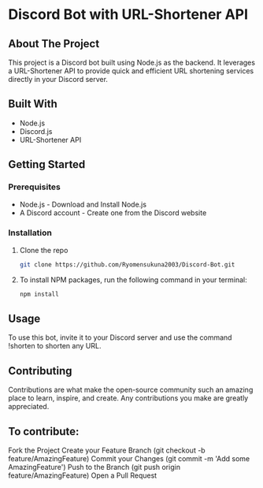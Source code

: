 # Discord Bot with URL-Shortener API

## About The Project
This project is a Discord bot built using Node.js as the backend. It leverages a URL-Shortener API to provide quick and efficient URL shortening services directly in your Discord server.

## Built With
- Node.js
- Discord.js
- URL-Shortener API

## Getting Started

### Prerequisites
- Node.js - Download and Install Node.js
- A Discord account - Create one from the Discord website

### Installation
1. Clone the repo
   ```sh
   git clone https://github.com/Ryomensukuna2003/Discord-Bot.git
   ```
2. To install NPM packages, run the following command in your terminal:
    ```sh
    npm install
    ```
## Usage
To use this bot, invite it to your Discord server and use the command !shorten <url> to shorten any URL.

## Contributing
Contributions are what make the open-source community such an amazing place to learn, inspire, and create. Any contributions you make are greatly appreciated.

## To contribute:

Fork the Project
Create your Feature Branch (git checkout -b feature/AmazingFeature)
Commit your Changes (git commit -m 'Add some AmazingFeature')
Push to the Branch (git push origin feature/AmazingFeature)
Open a Pull Request

